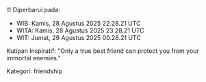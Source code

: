 ⏰ Diperbarui pada:
- WIB: Kamis, 28 Agustus 2025 22.28.21 UTC
- WITA: Kamis, 28 Agustus 2025 23.28.21 UTC
- WIT: Jumat, 29 Agustus 2025 00.28.21 UTC

Kutipan Inspiratif:
"Only a true best friend can protect you from your immortal enemies."


Kategori: friendship

